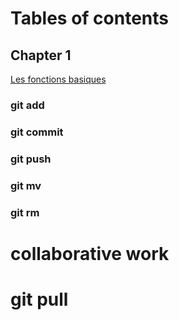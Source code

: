 # Tables of contents
## Chapter 1
[Les fonctions basiques](chapters/chapter1.md)
### git add
### git commit
### git push
### git mv
### git rm
###
# collaborative work
# git pull
